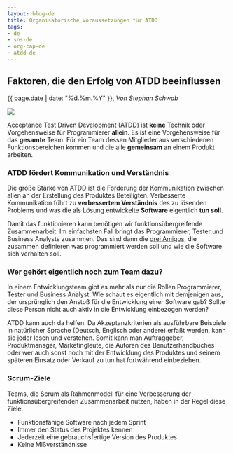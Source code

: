 ```yaml
---
layout: blog-de
title: Organisatorische Voraussetzungen für ATDD
tags: 
- de
- sns-de
- org-cap-de
- atdd-de
---
```

## Faktoren, die den Erfolg von ATDD beeinflussen

<p>{{ page.date | date: "%d.%m.%Y" }}, <em>Von Stephan Schwab</em></p>

<p><a href="/de/contact-sns.html"><img src="http://www.gravatar.com/avatar/663d11426b0a187ddac59f8c17ce61b4.png" class="avatar"/></a></p>

Acceptance Test Driven Development (ATDD) ist __keine__ Technik oder Vorgehensweise für Programmierer __allein__. Es ist eine Vorgehensweise für das __gesamte__ Team. Für ein Team dessen Mitglieder aus verschiedenen Funktionsbereichen kommen und die alle __gemeinsam__ an einem Produkt arbeiten.

### ATDD fördert Kommunikation und Verständnis
Die große Stärke von ATDD ist die Förderung der Kommunikation zwischen allen an der Erstellung des Produktes Beteiligten. Verbesserte Kommunikation führt zu __verbessertem Verständnis__ des zu lösenden Problems und was die als Lösung entwickelte __Software__ eigentlich __tun soll__.

Damit das funktionieren kann benötigen wir funktionsübergreifende Zusammenarbeit. Im einfachsten Fall bringt das Programmierer, Tester und Business Analysts zusammen. Das sind dann die [drei Amigos](/de/kbase/3-amigos.html), die zusammen definieren was programmiert werden soll und wie die Software sich verhalten soll.

### Wer gehört eigentlich noch zum Team dazu?
In einem Entwicklungsteam gibt es mehr als nur die Rollen Programmierer, Tester und Business Analyst. Wie schaut es eigentlich mit demjenigen aus, der ursprünglich den Anstoß für die Entwicklung einer Software gab? Sollte diese Person nicht auch aktiv in die Entwicklung einbezogen werden?

ATDD kann auch da helfen. Da Akzeptanzkriterien als ausführbare Beispiele in natürlicher Sprache (Deutsch, Englisch oder andere) erfaßt werden, kann sie jeder lesen und verstehen. Somit kann  man Auftraggeber, Produktmanager, Marketingleute, die Autoren des Benutzerhandbuches oder wer auch sonst noch mit der Entwicklung des Produktes und seinem späteren Einsatz oder Verkauf zu tun hat fortwährend einbeziehen.

### Scrum-Ziele
Teams, die Scrum als Rahmenmodell für eine Verbesserung der funktionsübergreifenden Zusammenarbeit nutzen, haben in der Regel diese Ziele:

* Funktionsfähige Software nach jedem Sprint
* Immer den Status des Projektes kennen
* Jederzeit eine gebrauchsfertige Version des Produktes
* Keine Mißverständnisse

